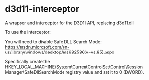# d3d11-interceptor
A wrapper and interceptor for the D3D11 API, replacing d3d11.dll

To use the interceptor:

You will need to disable Safe DLL Search Mode:
https://msdn.microsoft.com/en-us/library/windows/desktop/ms682586(v=vs.85).aspx

Specifically create the
HKEY_LOCAL_MACHINE\System\CurrentControlSet\Control\Session Manager\SafeDllSearchMode
registry value and set it to 0 (DWORD).